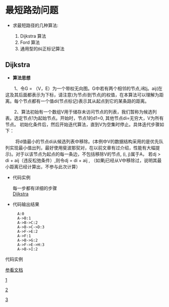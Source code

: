 # 最短路劲问题

* 求最短路径的几种算法:
 
   1. Dijkstra 算法 
   2. Ford 算法 
   3. 通用型的纠正标记算法

## Dijkstra

* **算法思想**

　　1、令G = （V，E）为一个带权无向图。G中若有两个相邻的节点,i和j。aij(在这及其后面都表示为下标，请注意)为节点i到节点j的权值，在本算法可以理解为距离。每个节点都有一个值di(节点标记)表示其从起点到它的某条路的距离。

　　2、算法初始有一个数组V用于储存未访问节点的列表，我们暂称为候选列表。选定节点1为起始节点。开始时，节点1的d1=0, 其他节点di=无穷大，V为所有节点。
初始化条件后，然后开始迭代算法，直到V为空集时停止。具体迭代步骤如下：

　　 将d值最小的节点di从候选列表中移除。(本例中V的数据结构采用的是优先队列实现最小值出列，最好使用斐波那契对，在以前文章有过介绍，性能有大幅提示)。对于以该节点为起点的每一条边，不包括移除V的节点, (i, j)属于A， 若dj > di + aij（违反松弛条件）,则令dj = di + aij    , （如果j已经从V中移除过，说明其最小距离已经计算出，不参与此次计算）
		
* 代码实例

	每一步都有详细的步骤<br>
	[Dijkstra](https://github.com/shanyao19940801/BookeNote/blob/master/ReadingNotes/Algorithm/src/com/yao/code/bestshort/Dijkstra.java)


* 代码输出结果

		A:0
		A->B:1
		A->B->C:2
		A->B->C->D:3
		A->F->E:2
		A->F:1
		A->B->G:2
		A->F->E->H:3
		A->B->I:2

代码实例

[参看文档](https://www.cnblogs.com/Henvealf/p/5574455.html)

[1](https://blog.csdn.net/ch_609583349/article/details/77921614)

[2](https://www.cnblogs.com/hapjin/p/5435724.html)

[3](https://blog.csdn.net/qq_35644234/article/details/60870719)